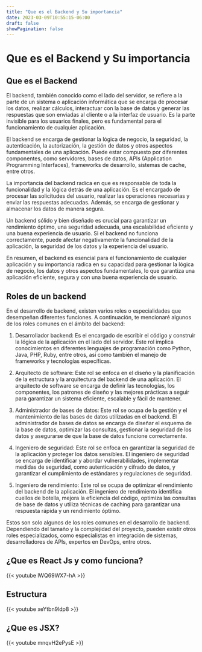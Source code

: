```yaml
---
title: "Que es el Backend y Su importancia"
date: 2023-03-09T10:55:15-06:00
draft: false
showPagination: false
---
```


# Que es el Backend y Su importancia 
## Que es el Backend

El backend, también conocido como el lado del servidor, se refiere a la parte de un sistema o aplicación informática que se encarga de procesar los datos, realizar cálculos, interactuar con la base de datos y generar las respuestas que son enviadas al cliente o a la interfaz de usuario. Es la parte invisible para los usuarios finales, pero es fundamental para el funcionamiento de cualquier aplicación.

El backend se encarga de gestionar la lógica de negocio, la seguridad, la autenticación, la autorización, la gestión de datos y otros aspectos fundamentales de una aplicación. Puede estar compuesto por diferentes componentes, como servidores, bases de datos, APIs (Application Programming Interfaces), frameworks de desarrollo, sistemas de cache, entre otros.

La importancia del backend radica en que es responsable de toda la funcionalidad y la lógica detrás de una aplicación. Es el encargado de procesar las solicitudes del usuario, realizar las operaciones necesarias y enviar las respuestas adecuadas. Además, se encarga de gestionar y almacenar los datos de manera segura.

Un backend sólido y bien diseñado es crucial para garantizar un rendimiento óptimo, una seguridad adecuada, una escalabilidad eficiente y una buena experiencia de usuario. Si el backend no funciona correctamente, puede afectar negativamente la funcionalidad de la aplicación, la seguridad de los datos y la experiencia del usuario.

En resumen, el backend es esencial para el funcionamiento de cualquier aplicación y su importancia radica en su capacidad para gestionar la lógica de negocio, los datos y otros aspectos fundamentales, lo que garantiza una aplicación eficiente, segura y con una buena experiencia de usuario.

## Roles de un backend

En el desarrollo de backend, existen varios roles o especialidades que desempeñan diferentes funciones. A continuación, te mencionaré algunos de los roles comunes en el ámbito del backend:

1. Desarrollador backend: Es el encargado de escribir el código y construir la lógica de la aplicación en el lado del servidor. Este rol implica conocimientos en diferentes lenguajes de programación como Python, Java, PHP, Ruby, entre otros, así como también el manejo de frameworks y tecnologías específicas.

2. Arquitecto de software: Este rol se enfoca en el diseño y la planificación de la estructura y la arquitectura del backend de una aplicación. El arquitecto de software se encarga de definir las tecnologías, los componentes, los patrones de diseño y las mejores prácticas a seguir para garantizar un sistema eficiente, escalable y fácil de mantener.

3. Administrador de bases de datos: Este rol se ocupa de la gestión y el mantenimiento de las bases de datos utilizadas en el backend. El administrador de bases de datos se encarga de diseñar el esquema de la base de datos, optimizar las consultas, gestionar la seguridad de los datos y asegurarse de que la base de datos funcione correctamente.

4. Ingeniero de seguridad: Este rol se enfoca en garantizar la seguridad de la aplicación y proteger los datos sensibles. El ingeniero de seguridad se encarga de identificar y abordar vulnerabilidades, implementar medidas de seguridad, como autenticación y cifrado de datos, y garantizar el cumplimiento de estándares y regulaciones de seguridad.

5. Ingeniero de rendimiento: Este rol se ocupa de optimizar el rendimiento del backend de la aplicación. El ingeniero de rendimiento identifica cuellos de botella, mejora la eficiencia del código, optimiza las consultas de base de datos y utiliza técnicas de caching para garantizar una respuesta rápida y un rendimiento óptimo.

Estos son solo algunos de los roles comunes en el desarrollo de backend. Dependiendo del tamaño y la complejidad del proyecto, pueden existir otros roles especializados, como especialistas en integración de sistemas, desarrolladores de APIs, expertos en DevOps, entre otros.

##   

## ¿Que es React Js y como funciona?
{{< youtube lWQ69WX7-hA >}}
## Estructura
{{< youtube xeYtbn9ldp8 >}}
## ¿Que es JSX?
{{< youtube mnqvH2ePysE >}}
